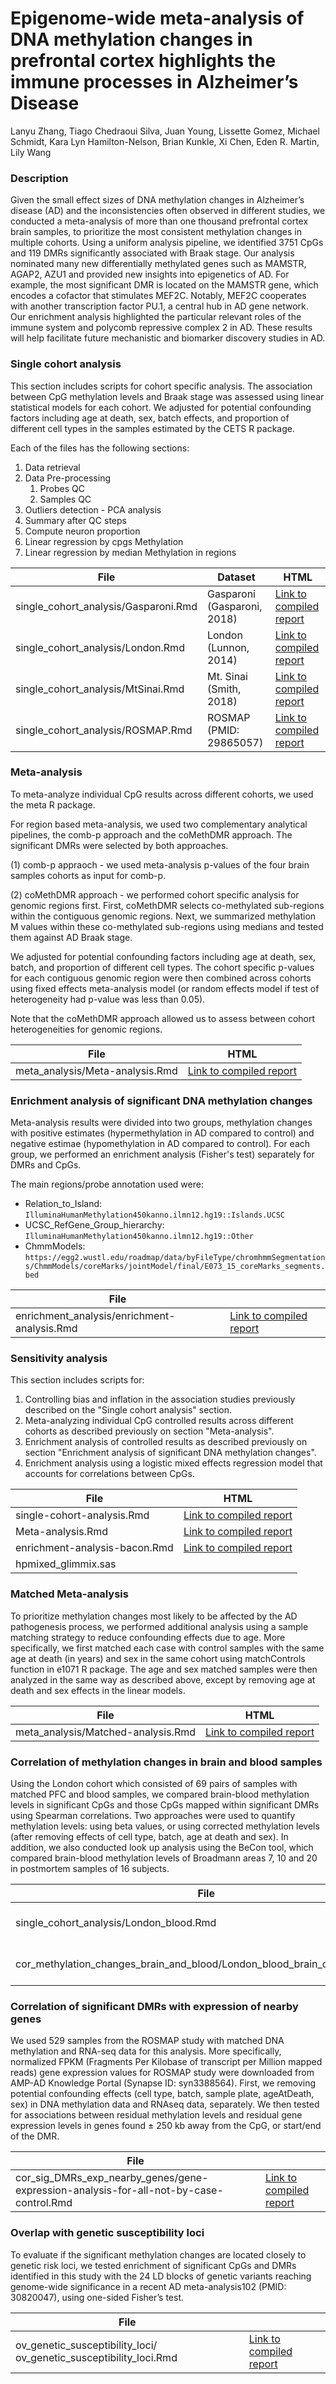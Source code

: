 # Epigenome-wide meta-analysis of DNA methylation changes in prefrontal cortex highlights the immune processes in Alzheimer’s Disease 
Lanyu Zhang, Tiago Chedraoui Silva, Juan Young, Lissette Gomez, Michael Schmidt, Kara Lyn Hamilton-Nelson, Brian Kunkle, Xi Chen, Eden R. Martin, Lily Wang

### Description

Given the small effect sizes of DNA methylation changes in Alzheimer’s disease (AD) and the inconsistencies often observed in different studies, we conducted a meta-analysis of more than one thousand prefrontal cortex brain samples, to prioritize the most consistent methylation changes in multiple cohorts. Using a uniform analysis pipeline, we identified 3751 CpGs and 119 DMRs significantly associated with Braak stage. Our analysis nominated many new differentially methylated genes such as MAMSTR, AGAP2, AZU1 and provided new insights into epigenetics of AD. For example, the most significant DMR is located on the MAMSTR gene, which encodes a cofactor that stimulates MEF2C. Notably, MEF2C cooperates with another transcription factor PU.1, a central hub in AD gene network. Our enrichment analysis highlighted the particular relevant roles of the immune system and polycomb repressive complex 2 in AD. These results will help facilitate future mechanistic and biomarker discovery studies in AD.

### Single cohort analysis

This section includes scripts for cohort specific analysis. 
The association between CpG methylation levels and Braak stage was assessed using 
linear statistical models for each cohort. We adjusted for potential confounding 
factors including age at death, sex, batch effects, and proportion of different 
cell types in the samples estimated by the CETS R package. 

Each of the files has the following sections:

1. Data retrieval 
2. Data Pre-processing
    1. Probes QC
    2. Samples QC
3. Outliers detection - PCA analysis
4. Summary after QC steps
5. Compute neuron proportion
6. Linear regression by cpgs Methylation
7. Linear regression by  median Methylation in regions


| File                 | Dataset | HTML |
|----------------------|-------------|-------------| 
| single_cohort_analysis/Gasparoni.Rmd        |   Gasparoni (Gasparoni, 2018) | [Link to compiled report](https://rpubs.com/tiagochst/Supplemental_AD_Gasparoni_dataset)|
| single_cohort_analysis/London.Rmd           |   London (Lunnon, 2014)    | [Link to compiled report](https://rpubs.com/tiagochst/604982)|
| single_cohort_analysis/MtSinai.Rmd          |   Mt. Sinai (Smith, 2018)  | [Link to compiled report](https://rpubs.com/tiagochst/Supplemental_AD_MtSinai_dataset)|
| single_cohort_analysis/ROSMAP.Rmd           |   ROSMAP (PMID: 29865057)    | [Link to compiled report](https://rpubs.com/tiagochst/AD_supplemental_ROSMAP_dataset)|


### Meta-analysis 

To meta-analyze individual CpG results across different cohorts, we used the meta R package. 

For region based meta-analysis, we used two complementary analytical pipelines, 
the comb-p approach and the coMethDMR approach. The significant DMRs were selected by both approaches.  

(1) comb-p appraoch - we used meta-analysis p-values of the four brain samples cohorts as input for comb-p. 

(2) coMethDMR approach - we performed cohort specific analysis for genomic regions first. First, coMethDMR selects co-methylated sub-regions within the contiguous genomic regions. Next, we summarized methylation M values within these co-methylated sub-regions using medians and tested them against AD Braak stage. 

We adjusted for potential confounding factors including age at death, sex, batch, and proportion of different cell types. The cohort specific p-values for each contiguous genomic region were then combined across cohorts using fixed effects meta-analysis model (or random effects model if test of heterogeneity had p-value was less than 0.05). 

Note that the coMethDMR approach allowed us to assess between cohort heterogeneities for genomic regions. 

| File                 | HTML |
|----------------------|----------------------|
| meta_analysis/Meta-analysis.Rmd | [Link to compiled report](https://rpubs.com/tiagochst/Supplemental_AD_Meta_analysis)|


### Enrichment analysis of significant DNA methylation changes 

Meta-analysis results were divided into two groups, methylation changes with positive estimates 
(hypermethylation in AD compared to control) and negative estimae (hypomethylation in AD compared to control). 
For each group, we performed an enrichment analysis (Fisher's test) separately for DMRs and CpGs. 

The main regions/probe annotation used were: 

- Relation_to_Island: `IlluminaHumanMethylation450kanno.ilmn12.hg19::Islands.UCSC`
- UCSC_RefGene_Group_hierarchy: `IlluminaHumanMethylation450kanno.ilmn12.hg19::Other`
- ChmmModels: `https://egg2.wustl.edu/roadmap/data/byFileType/chromhmmSegmentations/ChmmModels/coreMarks/jointModel/final/E073_15_coreMarks_segments.bed`

| File                 |                      | 
|----------------------|----------------------|
| enrichment_analysis/enrichment-analysis.Rmd | [Link to compiled report](https://rpubs.com/tiagochst/Supplemental_AD_Enrichment_analysis)|

### Sensitivity analysis

This section includes scripts for:
1. Controlling bias and inflation in the association studies previously described on the "Single cohort analysis" section. 
2. Meta-analyzing individual CpG controlled results across different cohorts as described previously on section "Meta-analysis".
3. Enrichment analysis of controlled results as described previously on section "Enrichment analysis of significant DNA methylation changes".
4. Enrichment analysis using a logistic mixed effects regression model that accounts for correlations between CpGs.

| File                 | HTML |
|----------------------|-------------| 
| single-cohort-analysis.Rmd  | [Link to compiled report](https://www.dropbox.com/s/ld5fh0239c4xdj2/1_bacon-adjusted-single-cohort-analysis.html?dl=1)  |  
| Meta-analysis.Rmd  | [Link to compiled report](https://www.dropbox.com/s/8wx5uligyas6ph0/2_bacon-adjusted-meta-analysis.html?dl=1)  |  
| enrichment-analysis-bacon.Rmd  | [Link to compiled report](https://www.dropbox.com/s/jduijk8a9dyp0i8/3_enrichment-analysis-bacon.html?dl=1) |
| hpmixed_glimmix.sas  |  |


### Matched Meta-analysis

To prioritize methylation changes most likely to be affected by the 
AD pathogenesis process, we performed additional analysis using a sample 
matching strategy to reduce confounding effects due to age. 
More specifically, we first matched each case with control samples with the same age at death (in years) and sex in the same cohort using matchControls function in e1071 R package. The age and sex matched samples were then analyzed in the same way as described above, except by removing age at death and sex effects in the linear models. 

| File                 | HTML |
|----------------------|----------------------|
| meta_analysis/Matched-analysis.Rmd | [Link to compiled report](https://rpubs.com/tiagochst/Supplemental_AD_matched_analysis)|

### Correlation of methylation changes in brain and blood samples

Using the London cohort which consisted of 69 pairs of samples with matched PFC and blood samples, 
we compared brain-blood methylation levels in significant CpGs and those CpGs mapped within significant DMRs using Spearman correlations. 
Two approaches were used to quantify methylation levels: using beta values, or using corrected methylation levels (after removing effects of cell type, batch, age at death and sex). In addition, we also conducted look up analysis using the BeCon tool, which compared 
brain-blood methylation levels of Broadmann areas 7, 10 and 20 in postmortem samples of 16 subjects. 

| File                 |    HTML                  | 
|----------------------|----------------------|
| single_cohort_analysis/London_blood.Rmd     | [Link to compiled report](https://rpubs.com/tiagochst/london_blood)|
| cor_methylation_changes_brain_and_blood/London_blood_brain_correlation.Rmd | [Link to compiled report](https://rpubs.com/tiagochst/Supplemental_AD_london_brain_blood_cor)|

### Correlation of significant DMRs with expression of nearby genes

We used 529 samples from the ROSMAP study with matched DNA methylation and RNA-seq data for this analysis. 
More specifically, normalized FPKM (Fragments Per Kilobase of transcript per Million mapped reads) 
gene expression values for ROSMAP study were downloaded from AMP-AD Knowledge Portal (Synapse ID: syn3388564). First, we removing potential confounding effects (cell type, batch, sample plate, ageAtDeath, sex) in DNA methylation data and RNAseq data, separately. We then tested for associations between residual methylation levels and residual gene expression levels in genes found ± 250 kb away from the CpG, or start/end of the DMR. 

| File                 |                      | 
|----------------------|----------------------|
| cor_sig_DMRs_exp_nearby_genes/gene-expression-analysis-for-all-not-by-case-control.Rmd| [Link to compiled report](https://www.dropbox.com/s/xark1mvt9qzseqv/5_gene-expression-analysis-for-all-not-by-case-control.html?dl=1)|

### Overlap with genetic susceptibility loci

To evaluate if the significant methylation changes are located closely to genetic risk loci, 
we tested enrichment of significant CpGs and DMRs identified in this study with the 
24 LD blocks of genetic variants reaching genome-wide significance in a 
recent AD meta-analysis102 (PMID: 30820047), using one-sided Fisher’s test. 

| File                 |                      | 
|----------------------|----------------------|
|  ov_genetic_susceptibility_loci/ ov_genetic_susceptibility_loci.Rmd | [Link to compiled report](https://rpubs.com/tiagochst/Supplemental_AD_ov_with_genetic_susc_loc)|



